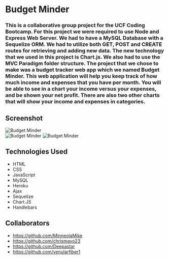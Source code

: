 # Budget Minder

### This is a collaborative group project for the UCF Coding Bootcamp. For this project we were required to use Node and Express Web Server. We had to have a MySQL Database with a Sequelize ORM. We had to utilize both GET, POST and CREATE routes for retrieving and adding new data. The new technology that we used in this project is Chart.js. We also had to use the MVC Paradigm folder structure. The project that we chose to make was a budget tracker web app which we named Budget Minder. This web application will help you keep track of how much income  and expenses that you have per month. You will be able to see in a chart your income versus your expenses, and be shown your net profit. There are also two other charts that will show your income and expenses in  categories.

## Screenshot

![Budget Minder](public/images/Capture.PNG)
<br />
![Budget Minder](public/images/Capture2.PNG)
![Budget Minder](public/images/Capture3.PNG)

## Technologies Used
 * HTML
 * CSS
 * JavaScript
 * MySQL
 * Heroku
 * Ajax
 * Sequelize
 * Chart.JS
 * Handlebars

 ## Collaborators
 * https://github.com/MinneolaMike
 * https://github.com/chrismayo23
 * https://github.com/Deepastar
 * https://github.com/venularfiber1
